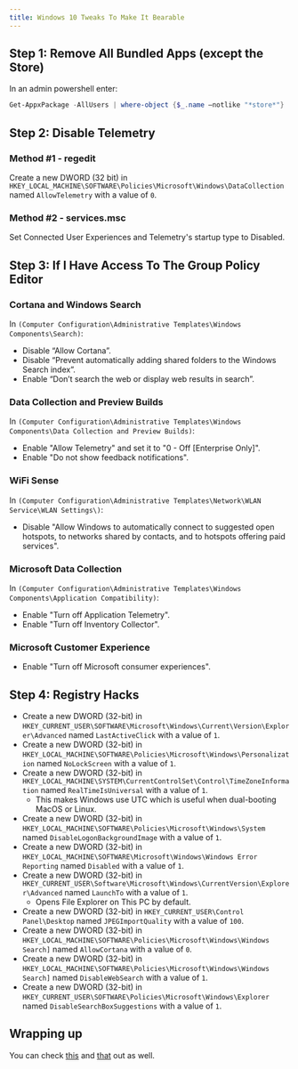 ```yaml
---
title: Windows 10 Tweaks To Make It Bearable
---
```


## Step 1: Remove All Bundled Apps (except the Store)

In an admin powershell enter:

```powershell
Get-AppxPackage -AllUsers | where-object {$_.name –notlike "*store*"} | Remove-AppxPackage
```

## Step 2: Disable Telemetry

### Method #1 - regedit

Create a new DWORD (32 bit) in `HKEY_LOCAL_MACHINE\SOFTWARE\Policies\Microsoft\Windows\DataCollection` named `AllowTelemetry` with a value of `0`.

### Method #2 - services.msc

Set Connected User Experiences and Telemetry's startup type to Disabled.

## Step 3: If I Have Access To The Group Policy Editor

### Cortana and Windows Search

In `(Computer Configuration\Administrative Templates\Windows Components\Search)`:

- Disable “Allow Cortana”.
- Disable “Prevent automatically adding shared folders to the Windows Search index”.
- Enable “Don’t search the web or display web results in search”.

### Data Collection and Preview Builds

In `(Computer Configuration\Administrative Templates\Windows Components\Data Collection and Preview Builds)`:

- Enable "Allow Telemetry" and set it to "0 - Off [Enterprise Only]".
- Enable "Do not show feedback notifications".

### WiFi Sense

In `(Computer Configuration\Administrative Templates\Network\WLAN Service\WLAN Settings\)`:

- Disable "Allow Windows to automatically connect to suggested open hotspots, to networks shared by contacts, and to hotspots offering paid services".

### Microsoft Data Collection

In `(Computer Configuration\Administrative Templates\Windows Components\Application Compatibility)`:

- Enable "Turn off Application Telemetry".
- Enable "Turn off Inventory Collector".

### Microsoft Customer Experience

- Enable "Turn off Microsoft consumer experiences".

## Step 4: Registry Hacks

- Create a new DWORD (32-bit) in `HKEY_CURRENT_USER\SOFTWARE\Microsoft\Windows\Current\Version\Explorer\Advanced` named `LastActiveClick` with a value of `1`.
- Create a new DWORD (32-bit) in `HKEY_LOCAL_MACHINE\SOFTWARE\Policies\Microsoft\Windows\Personalization` named `NoLockScreen` with a value of `1`.
- Create a new DWORD (32-bit) in `HKEY_LOCAL_MACHINE\SYSTEM\CurrentControlSet\Control\TimeZoneInformation` named `RealTimeIsUniversal` with a value of `1`.
  - This makes Windows use UTC which is useful when dual-booting MacOS or Linux.
- Create a new DWORD (32-bit) in `HKEY_LOCAL_MACHINE\SOFTWARE\Policies\Microsoft\Windows\System` named `DisableLogonBackgroundImage` with a value of `1`.
- Create a new DWORD (32-bit) in `HKEY_LOCAL_MACHINE\SOFTWARE\Microsoft\Windows\Windows Error Reporting` named `Disabled` with a value of `1`.
- Create a new DWORD (32-bit) in `HKEY_CURRENT_USER\Software\Microsoft\Windows\CurrentVersion\Explorer\Advanced` named `LaunchTo` with a value of `1`.
  - Opens File Explorer on This PC by default.
- Create a new DWORD (32-bit) in `HKEY_CURRENT_USER\Control Panel\Desktop` named `JPEGImportQuality` with a value of `100`.
- Create a new DWORD (32-bit) in `HKEY_LOCAL_MACHINE\SOFTWARE\Policies\Microsoft\Windows\Windows Search]` named `AllowCortana` with a value of `0`.
- Create a new DWORD (32-bit) in `HKEY_LOCAL_MACHINE\SOFTWARE\Policies\Microsoft\Windows\Windows Search]` named `DisableWebSearch` with a value of `1`.
- Create a new DWORD (32-bit) in `HKEY_CURRENT_USER\SOFTWARE\Policies\Microsoft\Windows\Explorer` named `DisableSearchBoxSuggestions` with a value of `1`.

## Wrapping up

You can check [this](https://github.com/bmrf/tron) and [that](https://github.com/W4RH4WK/Debloat-Windows-10) out as well.
